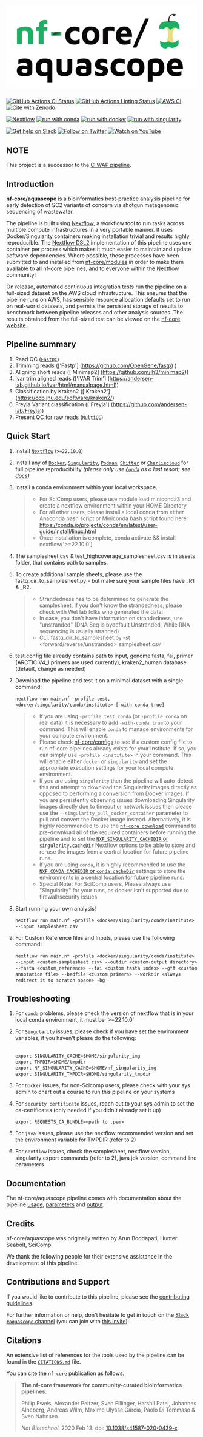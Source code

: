# ![nf-core/aquascope](docs/images/nf-core-aquascope_logo.png)

[![GitHub Actions CI Status](https://github.com/nf-core/aquascope/workflows/nf-core%20CI/badge.svg)](https://github.com/nf-core/aquascope/actions?query=workflow%3A%22nf-core+CI%22)
[![GitHub Actions Linting Status](https://github.com/nf-core/aquascope/workflows/nf-core%20linting/badge.svg)](https://github.com/nf-core/aquascope/actions?query=workflow%3A%22nf-core+linting%22)
[![AWS CI](https://img.shields.io/badge/CI%20tests-full%20size-FF9900?labelColor=000000&logo=Amazon%20AWS)](https://nf-co.re/aquascope/results)
[![Cite with Zenodo](http://img.shields.io/badge/DOI-10.5281/zenodo.XXXXXXX-1073c8?labelColor=000000)](https://doi.org/10.5281/zenodo.XXXXXXX)

[![Nextflow](https://img.shields.io/badge/nextflow%20DSL2-%E2%89%A521.04.0-23aa62.svg?labelColor=000000)](https://www.nextflow.io/)
[![run with conda](http://img.shields.io/badge/run%20with-conda-3EB049?labelColor=000000&logo=anaconda)](https://docs.conda.io/en/latest/)
[![run with docker](https://img.shields.io/badge/run%20with-docker-0db7ed?labelColor=000000&logo=docker)](https://www.docker.com/)
[![run with singularity](https://img.shields.io/badge/run%20with-singularity-1d355c.svg?labelColor=000000)](https://sylabs.io/docs/)

[![Get help on Slack](http://img.shields.io/badge/slack-nf--core%20%23aquascope-4A154B?labelColor=000000&logo=slack)](https://nfcore.slack.com/channels/aquascope)
[![Follow on Twitter](http://img.shields.io/badge/twitter-%40nf__core-1DA1F2?labelColor=000000&logo=twitter)](https://twitter.com/nf_core)
[![Watch on YouTube](http://img.shields.io/badge/youtube-nf--core-FF0000?labelColor=000000&logo=youtube)](https://www.youtube.com/c/nf-core)

## NOTE

This project is a successor to the [C-WAP pipeline](https://github.com/CFSAN-Biostatistics/C-WAP).  


## Introduction

<!-- TODO nf-core: Write a 1-2 sentence summary of what data the pipeline is for and what it does -->
**nf-core/aquascope** is a bioinformatics best-practice analysis pipeline for early detection of SC2 variants of concern via shotgun metagenomic sequencing of wastewater.

The pipeline is built using [Nextflow](https://www.nextflow.io), a workflow tool to run tasks across multiple compute infrastructures in a very portable manner. It uses Docker/Singularity containers making installation trivial and results highly reproducible. The [Nextflow DSL2](https://www.nextflow.io/docs/latest/dsl2.html) implementation of this pipeline uses one container per process which makes it much easier to maintain and update software dependencies. Where possible, these processes have been submitted to and installed from [nf-core/modules](https://github.com/nf-core/modules) in order to make them available to all nf-core pipelines, and to everyone within the Nextflow community!

<!-- TODO nf-core: Add full-sized test dataset and amend the paragraph below if applicable -->
On release, automated continuous integration tests run the pipeline on a full-sized dataset on the AWS cloud infrastructure. This ensures that the pipeline runs on AWS, has sensible resource allocation defaults set to run on real-world datasets, and permits the persistent storage of results to benchmark between pipeline releases and other analysis sources. The results obtained from the full-sized test can be viewed on the [nf-core website](https://nf-co.re/aquascope/results).

## Pipeline summary

<!-- TODO nf-core: Fill in short bullet-pointed list of the default steps in the pipeline -->

1. Read QC ([`FastQC`](https://www.bioinformatics.babraham.ac.uk/projects/fastqc/))
2. Trimming reads  (['Fastp'] (https://github.com/OpenGene/fastp) )
3. Aligning short reads (['Minimap2] (https://github.com/lh3/minimap2))
4. Ivar trim aligned reads (['IVAR Trim'] (https://andersen-lab.github.io/ivar/html/manualpage.html))
5. Classification by Kraken2 (['Kraken2'] (https://ccb.jhu.edu/software/kraken2/)
6. Freyja Variant classification (['Freyja'] (https://github.com/andersen-lab/Freyja))
7. Present QC for raw reads ([`MultiQC`](http://multiqc.info/))

## Quick Start

1. Install [`Nextflow`](https://www.nextflow.io/docs/latest/getstarted.html#installation) (`>=22.10.0`)

2. Install any of [`Docker`](https://docs.docker.com/engine/installation/), [`Singularity`](https://www.sylabs.io/guides/3.0/user-guide/), [`Podman`](https://podman.io/), [`Shifter`](https://nersc.gitlab.io/development/shifter/how-to-use/) or [`Charliecloud`](https://hpc.github.io/charliecloud/) for full pipeline reproducibility _(please only use [`Conda`](https://conda.io/miniconda.html) as a last resort; see [docs](https://nf-co.re/usage/configuration#basic-configuration-profiles))_

3. Install a conda environment within your local workspace.
    > * For SciComp users, please use module load miniconda3 and create a nextflow environment within your HOME Directory
    > * For all other users, please install a local conda from either Anaconda bash script or Miniconda bash script found here: 
        https://conda.io/projects/conda/en/latest/user-guide/install/linux.html
    > * Once installation is complete, conda activate <newlycreatedenvironment> && install nextflow('>=22.10.0')

4. The samplesheet.csv & test_highcoverage_samplesheet.csv is in assets folder, that contains path to samples. 

5. To create additional sample sheets, please use the fastq_dir_to_samplesheet.py - but make sure your sample files have _R1 & _R2. 
	> * Strandedness has to be determined to generate the samplesheet, if you don't know the strandedness, please check with Wet lab folks who generated the data!
	> * In case, you don't have information on strandedness, use "unstranded" (DNA Seq is bydefault Unstranded, While RNA sequencing is usually stranded)
	> * CLI, fastq_dir_to_samplesheet.py <full-path to Fastq file directory> -st <forward/reverse/unstranded> samplesheet.csv

6. test.config file already contains path to input, genome fasta, fai, primer (ARCTIC V4_1 primers are used currently), kraken2_human database (default, change as needed)

7. Download the pipeline and test it on a minimal dataset with a single command:

    ```console
    nextflow run main.nf -profile test,<docker/singularity/conda/institute> [-with-conda true]
    ```

    > * If you are using `-profile test,conda` (or `-profile conda` on real data) it is necessary to add `-with-conda true` to your command. This will enable `conda` to manage environments for your compute environment.
    > * Please check [nf-core/configs](https://github.com/nf-core/configs#documentation) to see if a custom config file to run nf-core pipelines already exists for your Institute. If so, you can simply use `-profile <institute>` in your command. This will enable either `docker` or `singularity` and set the appropriate execution settings for your local compute environment.
    > * If you are using `singularity` then the pipeline will auto-detect this and attempt to download the Singularity images directly as opposed to performing a conversion from Docker images. If you are persistently observing issues downloading Singularity images directly due to timeout or network issues then please use the `--singularity_pull_docker_container` parameter to pull and convert the Docker image instead. Alternatively, it is highly recommended to use the [`nf-core download`](https://nf-co.re/tools/#downloading-pipelines-for-offline-use) command to pre-download all of the required containers before running the pipeline and to set the [`NXF_SINGULARITY_CACHEDIR` or `singularity.cacheDir`](https://www.nextflow.io/docs/latest/singularity.html?#singularity-docker-hub) Nextflow options to be able to store and re-use the images from a central location for future pipeline runs.
    > * If you are using `conda`, it is highly recommended to use the [`NXF_CONDA_CACHEDIR` or `conda.cacheDir`](https://www.nextflow.io/docs/latest/conda.html) settings to store the environments in a central location for future pipeline runs.
    > * Special Note: For SciComp users, Please always use "Singularity" for your runs, as docker isn't supported due to firewall/security issues

8. Start running your own analysis!

    <!-- TODO nf-core: Update the example "typical command" below used to run the pipeline -->

    ```console
    nextflow run main.nf -profile <docker/singularity/conda/institute> --input samplesheet.csv
    ```
9. For Custom Reference files and Inputs, please use the following command:

    ```console
    nextflow run main.nf -profile <docker/singularity/conda/institute> --input <custom-samplesheet.csv> --outdir <custom-output directory> 
    --fasta <custom_reference> --fai <custom fasta index> --gff <custom annotation file> --bedfile <custom primers> --workdir <always redirect it to scratch space> -bg
    ```
## Troubleshooting

1. For `conda` problems, please check the version of nextflow that is in your local conda environment, it must be '>=22.10.0'

2. For `Singularity` issues, please check if you have set the environment variables, if you haven't please do the following:
    ```console
    
    export SINGULARITY_CACHE=$HOME/singularity_img
    export TMPDIR=$HOME/tmpdir
    export NF_SINGULARITY_CACHE=$HOME/nf_singularity_img
    export SINGULARITY_TMPDIR=$HOME/singularity_tmpdir
    
    ```
3. For `Docker` issues, for non-Scicomp users, please check with your sys admin to chart out a course to run this pipeline on your systems

4. For `security certificate` issues, reach out to your sys admin to set the ca-certificates (only needed if you didn't already set it up)
    ```console
    export REQUESTS_CA_BUNDLE=<path to .pem>

    ```
5. For `java` issues, please use the nextflow recommended version and set the environment variable for TMPDIR (refer to 2)

6. For `nextflow` issues, check the samplesheet, nextflow version, singularity export commands (refer to 2), java jdk version, command line parameters

## Documentation

The nf-core/aquascope pipeline comes with documentation about the pipeline [usage](https://nf-co.re/aquascope/usage), [parameters](https://nf-co.re/aquascope/parameters) and [output](https://nf-co.re/aquascope/output).

## Credits

nf-core/aquascope was originally written by Arun Boddapati, Hunter Seabolt, SciComp.

We thank the following people for their extensive assistance in the development of this pipeline:

<!-- TODO nf-core: If applicable, make list of people who have also contributed -->

## Contributions and Support

If you would like to contribute to this pipeline, please see the [contributing guidelines](.github/CONTRIBUTING.md).

For further information or help, don't hesitate to get in touch on the [Slack `#aquascope` channel](https://nfcore.slack.com/channels/aquascope) (you can join with [this invite](https://nf-co.re/join/slack)).

## Citations

<!-- TODO nf-core: Add citation for pipeline after first release. Uncomment lines below and update Zenodo doi and badge at the top of this file. -->
<!-- If you use  nf-core/aquascope for your analysis, please cite it using the following doi: [10.5281/zenodo.XXXXXX](https://doi.org/10.5281/zenodo.XXXXXX) -->

<!-- TODO nf-core: Add bibliography of tools and data used in your pipeline -->
An extensive list of references for the tools used by the pipeline can be found in the [`CITATIONS.md`](CITATIONS.md) file.

You can cite the `nf-core` publication as follows:

> **The nf-core framework for community-curated bioinformatics pipelines.**
>
> Philip Ewels, Alexander Peltzer, Sven Fillinger, Harshil Patel, Johannes Alneberg, Andreas Wilm, Maxime Ulysse Garcia, Paolo Di Tommaso & Sven Nahnsen.
>
> _Nat Biotechnol._ 2020 Feb 13. doi: [10.1038/s41587-020-0439-x](https://dx.doi.org/10.1038/s41587-020-0439-x).

